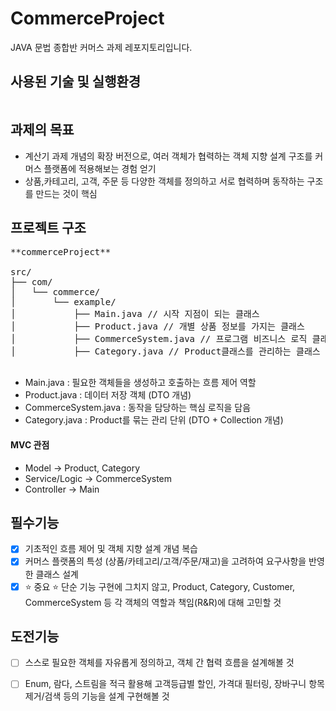 # CommerceProject
JAVA 문법 종합반 커머스 과제 레포지토리입니다.<br>

## 사용된 기술 및 실행환경
<img src="https://img.shields.io/badge/java-007396?style=for-the-badge&logo=java&logoColor=white" alt="">

## 과제의 목표
- 계산기 과제 개념의 확장 버전으로, 여러 객체가 협력하는 객체 지향 설계 구조를 커머스 플랫폼에 적용해보는 경험 얻기
- 상품,카테고리, 고객, 주문 등 다양한 객체를 정의하고 서로 협력하며 동작하는 구조를 만드는 것이 핵심

## 프로젝트 구조
<pre>
**commerceProject**

src/
├── com/
│   └── commerce/        
│       └── example/   
│           ├── Main.java // 시작 지점이 되는 클래스
│           ├── Product.java // 개별 상품 정보를 가지는 클래스
│           ├── CommerceSystem.java // 프로그램 비즈니스 로직 클래스 
│           ├── Category.java // Product클래스를 관리하는 클래스

</pre>
- Main.java : 필요한 객체들을 생성하고 호출하는 흐름 제어 역할
- Product.java : 데이터 저장 객체 (DTO 개념)
- CommerceSystem.java : 동작을 담당하는 핵심 로직을 담음
- Category.java : Product를 묶는 관리 단위 (DTO + Collection 개념)

#### MVC 관점
- Model → Product, Category
- Service/Logic → CommerceSystem
- Controller → Main

## 필수기능
- [x] 기초적인 흐름 제어 및 객체 지향 설계 개념 복습 
- [x] 커머스 플랫폼의 특성 (상품/카테고리/고객/주문/재고)을 고려하여 요구사항을 반영한 클래스 설계
- [x] ⭐️ 중요 ⭐️  단순 기능 구현에 그치지 않고, Product, Category, Customer, CommerceSystem 등 각 객체의 역할과 책임(R&R)에 대해 고민할 것 

## 도전기능
- [ ] 스스로 필요한 객체를 자유롭게 정의하고, 객체 간 협력 흐름을 설계해볼 것
- [ ] Enum, 람다, 스트림을 적극  활용해 고객등급별 할인, 가격대 필터링, 장바구니 항목 제거/검색 등의 기능을 설계 구현해볼 것


